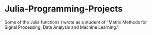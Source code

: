 # Julia-Programming-Projects

Some of the Julia functions I wrote as a student of "Matrix Methods for Signal Processing, Data Analysis and Machine Learning."
